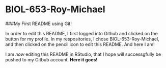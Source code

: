 # BIOL-653-Roy-Michael
###My First README using Git!

In order to edit this README, I first logged into Github and clicked on the button for my profile.  In my respositories, I chose BIOL-653-Roy-Michael, and then clicked on the pencil icon to edit this README.  And here I am!

I am *now* editing this README in RStudio, that I hope will successgfully be pushed to my Gitbub account.  **Here it goes!**
